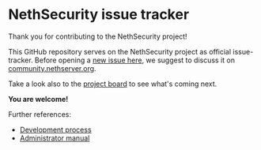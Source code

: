 # NethSecurity issue tracker

Thank you for contributing to the NethSecurity project!

This GitHub repository serves on the NethSecurity project as official
issue-tracker.  Before opening a [new issue here](https://github.com/NethServer/nethsecurity/issues/new/choose), we suggest to discuss it on
[community.nethserver.org](http://community.nethserver.org).

Take a look also to the [project board](https://github.com/orgs/NethServer/projects/10) to see what's coming next.

**You are welcome!**

Further references:

* [Development process](https://dev.nethsecurity.org/development_process/)
* [Administrator manual](https://docs.nethsecurity.org)
